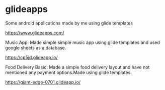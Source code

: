 # glideapps
Some android applications made by me using glide templates

https://www.glideapps.com/

Music App:
        Made simple simple music app using glide templates and used google sheets as a database.
        
https://cp5jd.glideapp.io/
     
Food Delivery Basic:
        Made a simple food delivery layout and have not mentioned any payment options.Made using glide templates.
        
https://giant-edge-0701.glideapp.io/
